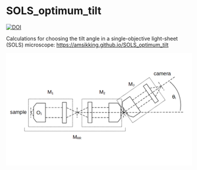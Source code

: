 # SOLS_optimum_tilt

<a href="https://doi.org/10.5281/zenodo.14368215"><img src="https://zenodo.org/badge/DOI/10.5281/zenodo.14368215.svg" alt="DOI"></a>

Calculations for choosing the tilt angle in a single-objective light-sheet (SOLS) microscope: https://amsikking.github.io/SOLS_optimum_tilt

![social_preview](https://github.com/amsikking/SOLS_optimum_tilt/blob/master/social_preview.png)
